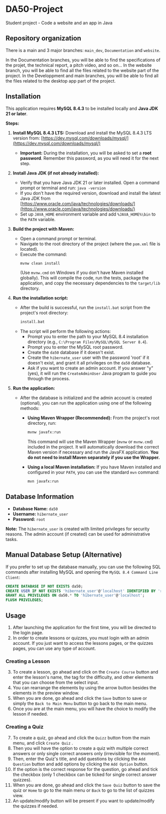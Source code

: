 # DA50-Project

Student project - Code a website and an app in Java

## Repository organization
There is a main and 3 major branches: `main_dev`, `Documentation` and `website`.

In the Documentation branches, you will be able to find the specifications of the projet, the technical report, a pitch video, and so on...
In the website branch, you will be able to find all the files related to the website part of the project.
In the Developpment and main branches, you will be able to find all the files related to the desktop app part of the project. 

## Installation

This application requires **MySQL 8.4.3** to be installed locally and **Java JDK 21 or later**.

**Steps:**

1.  **Install MySQL 8.4.3 LTS:** Download and install the MySQL 8.4.3 LTS version from: [https://dev.mysql.com/downloads/mysql/](https://dev.mysql.com/downloads/mysql/)
    *   **Important:** During the installation, you will be asked to set a **root password**. Remember this password, as you will need it for the next step.

2.  **Install Java JDK (if not already installed):**
    *   Verify that you have Java JDK 21 or later installed. Open a command prompt or terminal and run: `java -version`
    *   If you don't have the required version, download and install the latest Java JDK from [https://www.oracle.com/java/technologies/downloads/](https://www.oracle.com/java/technologies/downloads/)
    *   Set up `JAVA_HOME` environment variable and add `%JAVA_HOME%\bin` to the `PATH` variable.

3.  **Build the project with Maven:**
    *   Open a command prompt or terminal.
    *   Navigate to the root directory of the project (where the `pom.xml` file is located).
    *   Execute the command:
        ```bash
        mvnw clean install
        ```
        (Use `mvnw.cmd` on Windows if you don't have Maven installed globally).
        This will compile the code, run the tests, package the application, and copy the necessary dependencies to the `target/lib` directory.

4.  **Run the installation script:**
    *   After the build is successful, run the `install.bat` script from the project's root directory:
        ```bash
        install.bat
        ```
    *   The script will perform the following actions:
        *   Prompt you to enter the path to your MySQL 8.4 installation directory (e.g., `C:\Program Files\MySQL\MySQL Server 8.4`).
        *   Prompt you to enter the MySQL root password.
        *   Create the `da50` database if it doesn't exist.
        *   Create the `hibernate_user` user with the password 'root' if it doesn't exist, and grant it all privileges on the `da50` database.
        *   Ask if you want to create an admin account. If you answer "y" (yes), it will run the `CreateAdminUser` Java program to guide you through the process.

5.  **Run the application:**
    *   After the database is initialized and the admin account is created (optional), you can run the application using one of the following methods:
        *   **Using Maven Wrapper (Recommended):** From the project's root directory, run:

            ```bash
            mvnw javafx:run
            ```

            This command will use the Maven Wrapper (`mvnw` or `mvnw.cmd`) included in the project. It will automatically download the correct Maven version if necessary and run the JavaFX application.
            **You do not need to install Maven separately if you use the Wrapper.**

        *   **Using a local Maven installation:** If you have Maven installed and configured in your `PATH`, you can use the standard `mvn` command:

            ```bash
            mvn javafx:run
            ```

## Database Information

*   **Database Name:** `da50`
*   **Username:** `hibernate_user`
*   **Password:** `root`

**Note:** The `hibernate_user` is created with limited privileges for security reasons. The admin account (if created) can be used for administrative tasks.

## Manual Database Setup (Alternative)

If you prefer to set up the database manually, you can use the following SQL commands after installing MySQL and opening the `MySQL 8.4 Command Line Client`:

```sql
CREATE DATABASE IF NOT EXISTS da50;
CREATE USER IF NOT EXISTS 'hibernate_user'@'localhost' IDENTIFIED BY 'root';
GRANT ALL PRIVILEGES ON da50.* TO 'hibernate_user'@'localhost';
FLUSH PRIVILEGES;
```
## Usage

1. After launching the application for the first time, you will be directed to the login page.
2. In order to create lessons or quizzes, you must login with an admin account. If you just want to access the lessons pages, or the quizzes pages, you can use any type of account.

### Creating a Lesson

3. To create a lesson, go ahead and click on the `Create Course` button and enter the lesson's name, the tag for the difficulty, and other elements that you can choose from the select input.
4. You can rearrange the elements by using the arrow button besides the elements in the preview window.
5. When you are done, go ahead and click the `Save` button to save or simply the `Back to Main Menu` button to go back to the main menu.
6. Once you are at the main menu, you will have the choice to modify the lesson if needed.

### Creating a Quiz

7. To create a quiz, go ahead and click the `Quizz` button from the main menu, and click `Create Quiz` .
8. Then you will have the option to create a quiz with multiple correct answers or only single correct answers only (irrevisible for the moment).
9. Then, enter the Quiz's title, and add questions by clicking the `Add Question` button and add options by clicking the `Add Option` button.
10. If the option is the correct response for the question, go ahead and tick the checkbox (only 1 checkbox can be ticked for single correct answer quizzes).
11. When you are done, go ahead and click the `Save Quiz` button to save the quiz or `Home` to go to the main menu or `Back` to go to the list of quizzes view.
12. An update/modify button will be present if you want to update/modify the quizzes if needed. 
